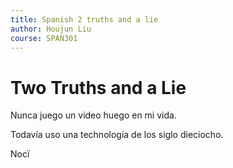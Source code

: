 ```yaml
---
title: Spanish 2 truths and a lie
author: Houjun Liu
course: SPAN301
---
```


# Two Truths and a Lie
Nunca juego un video huego en mi vida.

Todavía uso una technología de los siglo dieciocho.

Nocï

